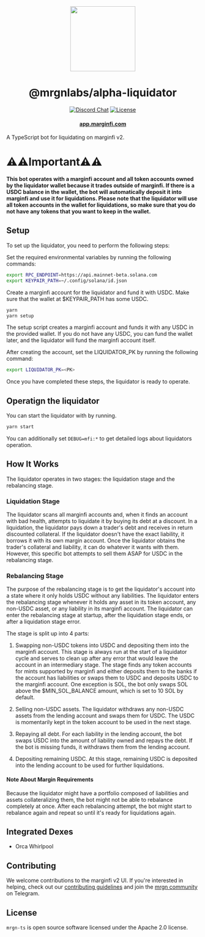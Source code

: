 <div align="center">
  <img height="170" src="./images/logo.png" />

  <h1>@mrgnlabs/alpha-liquidator</h1>
  
  <p>
    <!-- Discord -->
    <a href="https://discord.com/channels/882369954916212737"><img alt="Discord Chat" src="https://img.shields.io/discord/882369954916212737?color=blueviolet&style=flat-square"/></a>
    <!-- License -->
    <a href="http://www.apache.org/licenses/LICENSE-2.0"><img alt="License" src="https://img.shields.io/github/license/mrgnlabs/mrgn-ts?style=flat-square&color=ffff00"/></a>
  </p>

  <h4>
    <a href="https://app.marginfi.com/">app.marginfi.com</a>
  </h4>
</div>

A TypeScript bot for liquidating on marginfi v2.

# ⚠️⚠️Important⚠️⚠️ 
**This bot operates with a marginfi account and all token accounts owned by the liquidator wallet because it trades outside of marginfi. If there is a USDC balance in the wallet, the bot will automatically deposit it into marginfi and use it for liquidations. Please note that the liquidator will use all token accounts in the wallet for liquidations, so make sure that you do not have any tokens that you want to keep in the wallet.**

## Setup
To set up the liquidator, you need to perform the following steps:

Set the required environmental variables by running the following commands:

``` sh
export RPC_ENDPOINT=https://api.mainnet-beta.solana.com
export KEYPAIR_PATH=~/.config/solana/id.json
```

Create a marginfi account for the liquidator and fund it with USDC. Make sure that the wallet at $KEYPAIR_PATH has some USDC.

``` sh
yarn
yarn setup
```

The setup script creates a marginfi account and funds it with any USDC in the provided wallet. If you do not have any USDC, you can fund the wallet later, and the liquidator will fund the marginfi account itself.

After creating the account, set the LIQUIDATOR_PK by running the following command:

``` sh
export LIQUIDATOR_PK=<PK>
```
Once you have completed these steps, the liquidator is ready to operate.

## Operatign the liquidator

You can start the liquidator with by running.

``` sh
yarn start
```

You can additionally set `DEBUG=mfi:*` to get detailed logs about liquidators operation.

## How It Works
The liquidator operates in two stages: the liquidation stage and the rebalancing stage.

### Liquidation Stage
The liquidator scans all marginfi accounts and, when it finds an account with bad health, attempts to liquidate it by buying its debt at a discount. In a liquidation, the liquidator pays down a trader's debt and receives in return discounted collateral. If the liquidator doesn't have the exact liability, it borrows it with its own margin account. Once the liquidator obtains the trader's collateral and liability, it can do whatever it wants with them. However, this specific bot attempts to sell them ASAP for USDC in the rebalancing stage.

### Rebalancing Stage
The purpose of the rebalancing stage is to get the liquidator's account into a state where it only holds USDC without any liabilities. The liquidator enters the rebalancing stage whenever it holds any asset in its token account, any non-USDC asset, or any liability in its marginfi account. The liquidator can enter the rebalancing stage at startup, after the liquidation stage ends, or after a liquidation stage error.

The stage is split up into 4 parts:

1. Swapping non-USDC tokens into USDC and depositing them into the marginfi account. This stage is always run at the start of a liquidator cycle and serves to clean up after any error that would leave the account in an intermediary stage. The stage finds any token accounts for mints supported by marginfi and either deposits them to the banks if the account has liabilities or swaps them to USDC and deposits USDC to the marginfi account. One exception is SOL, the bot only swaps SOL above the $MIN_SOL_BALANCE amount, which is set to 10 SOL by default.

2. Selling non-USDC assets. The liquidator withdraws any non-USDC assets from the lending account and swaps them for USDC. The USDC is momentarily kept in the token account to be used in the next stage.

3. Repaying all debt. For each liability in the lending account, the bot swaps USDC into the amount of liability owned and repays the debt. If the bot is missing funds, it withdraws them from the lending account.

4. Depositing remaining USDC. At this stage, remaining USDC is deposited into the lending account to be used for further liquidations.

#### Note About Margin Requirements
Because the liquidator might have a portfolio composed of liabilities and assets collateralizing them, the bot might not be able to rebalance completely at once. After each rebalancing attempt, the bot might start to rebalance again and repeat so until it's ready for liquidations again.

## Integrated Dexes

- Orca Whirlpool

## Contributing

We welcome contributions to the marginfi v2 UI. If you're interested in helping, check out our [contributing guidelines](https://github.com/mrgnlabs/mrgn-ts/blob/main/CONTRIBUTING.md) and join the [mrgn community](https://t.me/mrgncommunity) on Telegram.

## License

`mrgn-ts` is open source software licensed under the Apache 2.0 license.
